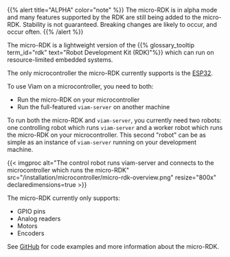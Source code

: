 {{% alert title="ALPHA" color="note" %}}
The micro-RDK is in alpha mode and many features supported by the RDK are still being added to the micro-RDK.
Stability is not guaranteed.
Breaking changes are likely to occur, and occur often.
{{% /alert %}}

The micro-RDK is a lightweight version of the {{% glossary_tooltip term_id="rdk" text="Robot Development Kit (RDK)"%}} which can run on resource-limited embedded systems.

The only microcontroller the micro-RDK currently supports is the [ESP32](https://www.espressif.com/en/products/socs/esp32).

To use Viam on a microcontroller, you need to both:

- Run the micro-RDK on your microcontroller
- Run the full-featured `viam-server` on another machine

To run both the micro-RDK and `viam-server`, you currently need two robots: one controlling robot which runs `viam-server` and a worker robot which runs the micro-RDK on your microcontroller.
This second "robot" can be as simple as an instance of `viam-server` running on your development machine.

{{< imgproc alt="The control robot runs viam-server and connects to the microcontroller which runs the micro-RDK" src="/installation/microcontroller/micro-rdk-overview.png" resize="800x" declaredimensions=true >}}

The micro-RDK currently only supports:

- GPIO pins
- Analog readers
- Motors
- Encoders

See [GitHub](https://github.com/viamrobotics/micro-rdk) for code examples and more information about the micro-RDK.
